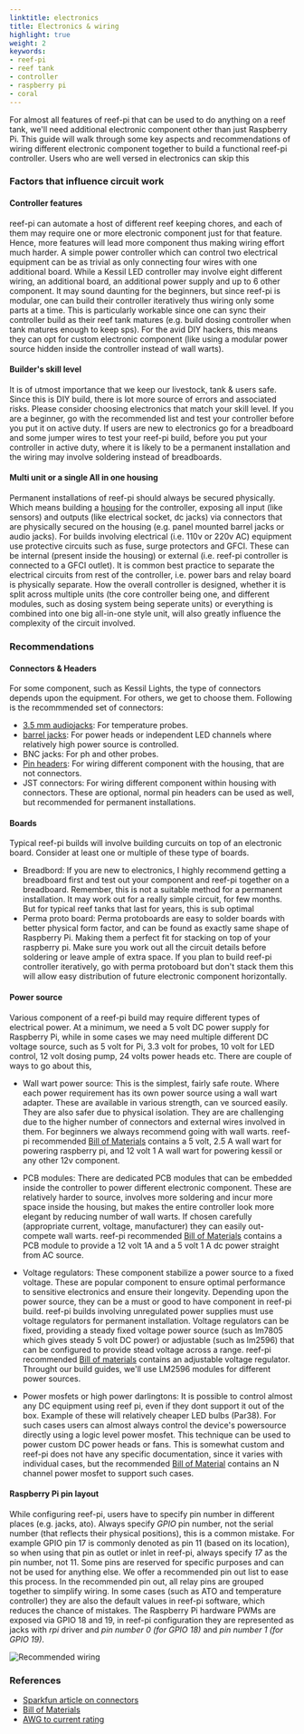```yaml
---
linktitle: electronics
title: Electronics & wiring
highlight: true
weight: 2
keywords:
- reef-pi
- reef tank
- controller
- raspberry pi
- coral
---
```


For almost all features of reef-pi that can be used to do anything on a reef tank, we'll need additional electronic component other than just Raspberry Pi. This guide will walk through some key aspects and recommendations of wiring different electronic component together to build a functional reef-pi controller. Users who are well versed in electronics can skip this

### Factors that influence circuit work

#### Controller features

reef-pi can automate a host of different reef keeping chores, and each of them may require one or more electronic component just for that feature. Hence, more features will lead more component thus making wiring effort much harder. A simple power controller which can control two electrical equipment can be as trivial as only connecting four wires with one additional board. While a Kessil LED controller may involve eight different wiring, an additional board, an additional power supply and up to 6 other component. It may sound daunting for the beginners, but since reef-pi is modular, one can build their controller iteratively thus wiring only some parts at a time. This is particularly workable since one can sync their controller build as their reef tank matures (e.g. build dosing controller when tank matures enough to keep sps). For the avid DIY hackers, this means they can opt for custom electronic component (like using a modular power source hidden inside the controller instead of wall warts).

#### Builder's skill level

It is of utmost importance that we keep our livestock, tank & users safe. Since this is DIY build, there is lot more source of errors and associated risks. Please consider choosing electronics that match your skill level. If you are a beginner, go with the recommended list and test your controller before you put it on active duty. If users are new to electronics go for a breadboard and some jumper wires to test your reef-pi build, before you put your controller in active duty, where it is likely to be a permanent installation and the wiring may involve soldering instead of breadboards. 


#### Multi unit or a single All in one housing

Permanent installations of reef-pi should always be secured physically. Which means building a [housing](/general-guides/housing) for the controller, exposing all input (like sensors) and outputs (like electrical socket, dc jacks) via connectors that are physically secured on the housing (e.g. panel mounted barrel jacks or audio jacks). For builds involving electrical (i.e. 110v or 220v AC) equipment use protective circuits such as fuse, surge protectors and GFCI. These can be internal (present inside the housing) or external (i.e. reef-pi controller is connected to a GFCI outlet). It is common best practice to separate the electrical circuits from rest of the controller, i.e. power bars and relay board is physically separate. How the overall controller is designed, whether it is split across multiple units (the core controller being one, and different modules, such as dosing system being seperate units) or everything is combined into one big all-in-one style unit, will also greatly influence the complexity of the circuit involved.

### Recommendations

#### Connectors & Headers

For some component, such as Kessil Lights, the type of connectors depends upon the equipment. For others, we get to choose them. Following is the recommmended set of connectors:

- [3.5 mm audio](https://www.amazon.com/dp/B01C3RFHDC/)[jacks](https://www.amazon.com/dp/B00MFRZ2SG):  For temperature probes.
- [barrel jacks](): For power heads or independent LED channels where relatively high power source is controlled.
- BNC jacks: For ph and other probes.
- [Pin headers](https://www.amazon.com/dp/B00DJY4RS0/): For wiring different component with the housing, that are not connectors.
- JST connectors: For wiring different component within housing with connectors. These are optional, normal pin headers can be used as well, but recommended for permanent installations.


#### Boards

Typical reef-pi builds will involve building curcuits on top of an electronic board. Consider at least one or multiple of these type of boards.

- Breadbord: If you are new to electronics, I highly recommend getting a breadboard first and test out your component and reef-pi together on a breadboard. Remember, this is not a suitable method for a permanent installation. It may work out for a really simple circuit, for few months. But for typical reef tanks that last for years, this is sub optimal
- Perma proto board: Perma protoboards are easy to solder boards with better physical form factor, and can be found as exactly same shape of Raspberry Pi. Making them a perfect fit for stacking on top of your raspberry pi. Make sure you work out all the circuit details before soldering or leave ample of extra space. If you plan to build reef-pi controller iteratively, go with perma protoboard but don't stack them this will allow easy distribution of future electronic component horizontally.


#### Power source

Various component of a reef-pi build may require different types of electrical power. At a minimum, we need a 5 volt DC power supply for Raspberry Pi, while in some cases we may need multiple different DC voltage source, such as 5 volt for Pi, 3.3 volt for probes, 10 volt for LED control, 12 volt dosing pump,  24 volts power heads etc. There are couple of ways to go about this,

- Wall wart power source: This is the simplest, fairly safe  route. Where each power requirement has its own power source using a wall wart adapter. These are available in various strength, can ve sourced easily. They are also safer due to physical isolation. They are are challenging due to the higher number of connectors and external wires involved in them. For beginners we always recommend going with wall warts. reef-pi recommended [Bill of Materials](/general-guides/bom) contains a 5 volt, 2.5 A wall wart for powering raspberry pi, and 12 volt 1 A wall wart for powering kessil or any other 12v component.

- PCB modules: There are dedicated PCB modules that can be embedded inside the controller to power different electronic component. These are relatively harder to source, involves more  soldering and incur more space inside the housing, but makes the entire controller look more elegant by reducing number of wall warts. If chosen carefully (appropriate current, voltage, manufacturer)  they can easily out-compete wall warts. reef-pi recommended [Bill of Materials](/general-guides/bom) contains a PCB module to provide a 12 volt 1A and a 5 volt 1 A dc power straight from AC source.

- Voltage regulators: These component stabilize a power source to a fixed voltage. These are popular component to ensure optimal performance to sensitive electronics and ensure their longevity. Depending upon the power source, they can be a must or good to have component in reef-pi build. reef-pi builds  involving unregulated power supplies must use voltage regulators for permanent installation. Voltage regulators can be fixed, providing a steady fixed voltage power source (such as lm7805 which gives steady 5 volt DC power) or adjustable (such as lm2596) that can be configured to provide stead voltage across a range. reef-pi recommended [Bill of materials](/general-guides/bom) contains an adjustable voltage regulator. Throught our build guides, we'll use LM2596 modules for different power sources.

- Power mosfets or high power darlingtons: It is possible to control almost any DC equipment using reef pi, even if they dont support it out of the box. Example of these will relatively cheaper LED bulbs (Par38). For such cases users can almost always control the device's powersource directly using a logic level power mosfet. This technique can be used to power custom DC power heads or fans. This is somewhat custom and reef-pi does not have any specific documentation, since it varies with individual cases, but the recommended [Bill of Material](/general-guides/bom) contains an N channel power mosfet to support such cases.

#### Raspberry Pi pin layout

While configuring reef-pi, users have to specify pin number in different places (e.g. jacks, ato). Always specify *GPIO* pin number, not the serial number (that reflects their physical positions), this is a common mistake. For example GPIO pin 17 is commonly denoted as pin 11 (based on its location), so when using that pin as outlet or inlet in reef-pi, always specify *17* as the pin number, not 11. Some pins are reserved for specific purposes and can not be used for anything else. We offer a recommended pin out list to ease this process. In the recommended pin out, all relay pins are grouped together to simplify wiring. In some cases (such as ATO and temperature controller) they are also the default values in reef-pi software, which reduces the chance of mistakes. The Raspberry Pi hardware PWMs are exposed via GPIO 18 and 19, in reef-pi configuration they are represented as jacks with *rpi* driver and *pin number 0 (for GPIO 18)* and *pin number 1 (for GPIO 19)*.

![Recommended wiring](/img/wiring/pinout-2.0.png)


### References

- [Sparkfun article on connectors](https://learn.sparkfun.com/tutorials/connector-basics)
- [Bill of Materials](/general-guides/bom)
- [AWG to current rating](https://www.powerstream.com/Wire_Size.htm)
